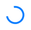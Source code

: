  <!DOCTYPE html><html lang="en">
<head>
  <meta charset="UTF-8">
  <meta name="viewport" content="width=device-width, initial-scale=1.0">
  <title>Md. Harun Or Rashid</title>
  <link rel="stylesheet" href="https://cdnjs.cloudflare.com/ajax/libs/font-awesome/6.5.0/css/all.min.css">
  <link rel="stylesheet" href="https://unpkg.com/aos@2.3.1/dist/aos.css">
  <style>
    html {
      scroll-behavior: smooth;
    }
    body {
      font-family: Arial, sans-serif;
      margin: 0;
      padding: 0;
    }
    .navbar {
      position: sticky;
      top: 0;
      background: #fff;
      padding: 10px 20px;
      box-shadow: 0 2px 5px rgba(0, 0, 0, 0.1);
      z-index: 999;
    }
    .navbar h1 {
      margin: 0;
    }
    .container {
      padding: 20px;
    }
    .profile {
      width: 200px;
      border-radius: 15px;
    }
    .buttons a {
      display: inline-block;
      margin: 5px;
      padding: 10px 20px;
      background: #007BFF;
      color: white;
      text-decoration: none;
      border-radius: 5px;
    }
    .certificate-section img,
    .image-row img,
    .media-section img,
    .gallery img {
      max-width: 100%;
      height: auto;
      border-radius: 10px;
      margin: 10px 0;
    }
    #preloader {
      background: white;
      position: fixed;
      top: 0;
      left: 0;
      width: 100%;
      height: 100%;
      z-index: 10000;
      display: flex;
      align-items: center;
      justify-content: center;
    }
    .loader {
      width: 40px;
      height: 40px;
      border: 5px solid #007BFF;
      border-top-color: transparent;
      border-radius: 50%;
      animation: spin 1s linear infinite;
    }
    @keyframes spin {
      to { transform: rotate(360deg); }
    }
    #backToTop {
      position: fixed;
      bottom: 30px;
      right: 30px;
      padding: 10px;
      font-size: 18px;
      display: none;
      border: none;
      background: #007BFF;
      color: white;
      border-radius: 5px;
      cursor: pointer;
      z-index: 9999;
    }
    .typing {
      border-right: 2px solid #000;
      white-space: nowrap;
      overflow: hidden;
      display: inline-block;
    }
  </style>
</head>
<body>
  <div id="preloader">
    <div class="loader"></div>
  </div>  <div class="navbar">
    <h1>Md. Harun Or Rashid</h1>
  </div>  <div class="container">
    <img src="harun.jpg" alt="Harun's Photo" class="profile" data-aos="fade-up">
    <h2>I am a <span class="typing"></span></h2>
    <p><strong>Address:</strong> Manikganj, Dhaka, Bangladesh</p>
    <p><strong>Email:</strong> hmharun796@gmail.com</p>
    <p><strong>Phone:</strong> +880 1648 131 500</p><div class="buttons">
  <a href="https://www.fiverr.com/s/dDlW3G3" target="_blank"><i class="fab fa-fiverr"></i> Fiverr</a>
  <a href="https://www.facebook.com/share/r/1BcEg68nzy/" target="_blank"><i class="fab fa-facebook"></i> Facebook</a>
  <a href="https://www.instagram.com/p/DIeAfFXT_oO/" target="_blank"><i class="fab fa-instagram"></i> Instagram</a>
  <a href="https://www.tiktok.com/@user6071584366187" target="_blank"><i class="fab fa-tiktok"></i> TikTok</a>
  <a href="https://wa.me/8801648131500?text=Hi,%20I%20want%20to%20contact%20you" target="_blank"><i class="fab fa-whatsapp"></i> WhatsApp</a>
  <a href="https://youtube.com/@mdharun-n6j" target="_blank"><i class="fab fa-youtube"></i> YouTube</a>
</div>

<div class="certificate-section" data-aos="fade-up">
  <h2>Certificate of Completion</h2>
  <img src="certificate.jpg" alt="Certificate">
</div>

<div class="media-section" data-aos="fade-up">
  <h2>My Photo & Video</h2>
  <img src="media/myphoto.jpg" alt="My Photo">
  <video controls width="400">
    <source src="media/myvideo.mp4" type="video/mp4">
    Your browser does not support the video tag.
  </video>
</div>

<div class="gallery-section" data-aos="fade-up">
  <h2>My Gallery</h2>
  <div class="gallery">
    <img src="media/photo1.jpg" alt="Photo 1">
    <img src="media/photo2.jpg" alt="Photo 2">
    <img src="media/photo3.jpg" alt="Photo 3">
    <img src="media/photo4.jpg" alt="Photo 4">
  </div>
</div>

<div class="contact-section" data-aos="fade-up">
  <h2>Contact Me</h2>
  <form action="https://formspree.io/f/mjvnavrw" method="POST">
    <input type="text" name="name" placeholder="Your Name" required><br><br>
    <input type="email" name="email" placeholder="Your Email" required><br><br>
    <textarea name="message" rows="5" placeholder="Your Message" required></textarea><br><br>
    <button type="submit">Send Message</button>
  </form>
</div>

  </div><button id="backToTop">↑</button>

  <script src="https://unpkg.com/aos@2.3.1/dist/aos.js"></script>  <script>
    AOS.init();
  </script>  <script>
    window.addEventListener('load', () => {
      document.getElementById('preloader').style.display = 'none';
    });
  </script>  <script>
    const btn = document.getElementById('backToTop');
    window.onscroll = () => {
      if (window.scrollY > 300) {
        btn.style.display = 'block';
      } else {
        btn.style.display = 'none';
      }
    };
    btn.onclick = () => {
      window.scrollTo({ top: 0, behavior: 'smooth' });
    };
  </script>  <script>
    const words = ["Freelancer", "Data Entry Expert", "Web Researcher"];
    let i = 0, j = 0, currentWord = "", isDeleting = false;
    function type() {
      currentWord = words[i];
      let display = isDeleting ? currentWord.slice(0, j--) : currentWord.slice(0, j++);
      document.querySelector(".typing").textContent = display;
      if (!isDeleting && j === currentWord.length) {
        isDeleting = true;
        setTimeout(type, 1000);
      } else if (isDeleting && j === 0) {
        isDeleting = false;
        i = (i + 1) % words.length;
        setTimeout(type, 300);
      } else {
        setTimeout(type, isDeleting ? 60 : 100);
      }
    }
    type();
  </script></body>
</html>
